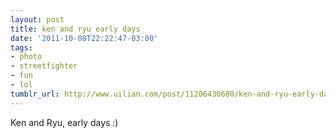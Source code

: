 ```yaml
---
layout: post
title: ken and ryu early days
date: '2011-10-08T22:22:47-03:00'
tags:
- photo
- streetfighter
- fun
- lol
tumblr_url: http://www.uilian.com/post/11206430680/ken-and-ryu-early-days
---
```

Ken and Ryu, early days :)
